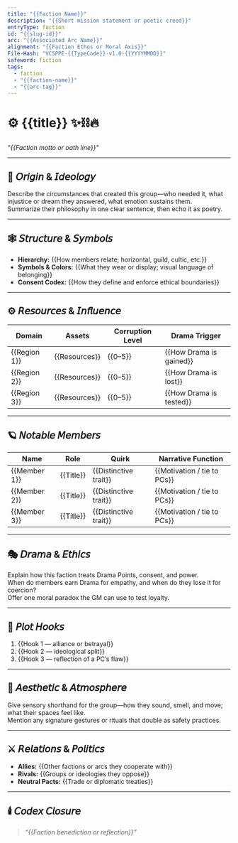 ```yaml
---
title: "{{Faction Name}}"
description: "{{Short mission statement or poetic creed}}"
entryType: faction
id: "{{slug-id}}"
arc: "{{Associated Arc Name}}"
alignment: "{{Faction Ethos or Moral Axis}}"
File-Hash: "VCSPPE-{{TypeCode}}-v1.0-{{YYYYMMDD}}"
safeword: fiction
tags:
  - faction
  - "{{faction-name}}"
  - "{{arc-tag}}"
---
```


# ⚙️ {{title}} ✨⛓️🔥  

*"{{Faction motto or oath line}}"*  

---

## 🧭 𝘖𝘳𝘪𝘨𝘪𝘯 & 𝘐𝘥𝘦𝘰𝘭𝘰𝘨𝘺  

Describe the circumstances that created this group—who needed it, what injustice or dream they answered, what emotion sustains them.  
Summarize their philosophy in one clear sentence, then echo it as poetry.  

---

## 🕸️ 𝘚𝘵𝘳𝘶𝘤𝘵𝘶𝘳𝘦 & 𝘚𝘺𝘮𝘣𝘰𝘭𝘴  
- **Hierarchy:** {{How members relate; horizontal, guild, cultic, etc.}}  
- **Symbols & Colors:** {{What they wear or display; visual language of belonging}}  
- **Consent Codex:** {{How they define and enforce ethical boundaries}}  

---

## ⚙️ 𝘙𝘦𝘴𝘰𝘶𝘳𝘤𝘦𝘴 & 𝘐𝘯𝘧𝘭𝘶𝘦𝘯𝘤𝘦  
| Domain | Assets | Corruption Level | Drama Trigger |
|---------|---------|-----------------|----------------|
| {{Region 1}} | {{Resources}} | {{0–5}} | {{How Drama is gained}} |
| {{Region 2}} | {{Resources}} | {{0–5}} | {{How Drama is lost}} |
| {{Region 3}} | {{Resources}} | {{0–5}} | {{How Drama is tested}} |

---

## 🪐 𝘕𝘰𝘵𝘢𝘣𝘭𝘦 𝘔𝘦𝘮𝘣𝘦𝘳𝘴  
| Name | Role | Quirk | Narrative Function |
|------|------|-------|--------------------|
| {{Member 1}} | {{Title}} | {{Distinctive trait}} | {{Motivation / tie to PCs}} |
| {{Member 2}} | {{Title}} | {{Distinctive trait}} | {{Motivation / tie to PCs}} |
| {{Member 3}} | {{Title}} | {{Distinctive trait}} | {{Motivation / tie to PCs}} |

---

## 🎭 𝘋𝘳𝘢𝘮𝘢 & 𝘌𝘵𝘩𝘪𝘤𝘴  
Explain how this faction treats Drama Points, consent, and power.  
When do members earn Drama for empathy, and when do they lose it for coercion?  
Offer one moral paradox the GM can use to test loyalty.  

---

## 🧩 𝘗𝘭𝘰𝘵 𝘏𝘰𝘰𝘬𝘴  
1. {{Hook 1 — alliance or betrayal}}  
2. {{Hook 2 — ideological split}}  
3. {{Hook 3 — reflection of a PC’s flaw}}  

---

## 💋 𝘈𝘦𝘴𝘵𝘩𝘦𝘵𝘪𝘤 & 𝘈𝘵𝘮𝘰𝘴𝘱𝘩𝘦𝘳𝘦  
Give sensory shorthand for the group—how they sound, smell, and move; what their spaces feel like.  
Mention any signature gestures or rituals that double as safety practices.  

---

## ⚔️ 𝘙𝘦𝘭𝘢𝘵𝘪𝘰𝘯𝘴 & 𝘗𝘰𝘭𝘪𝘵𝘪𝘤𝘴  
- **Allies:** {{Other factions or arcs they cooperate with}}  
- **Rivals:** {{Groups or ideologies they oppose}}  
- **Neutral Pacts:** {{Trade or diplomatic treaties}}  

---

## 🕯️ 𝘊𝘰𝘥𝘦𝘹 𝘊𝘭𝘰𝘴𝘶𝘳𝘦  
> *“{{Faction benediction or reflection}}”*  

